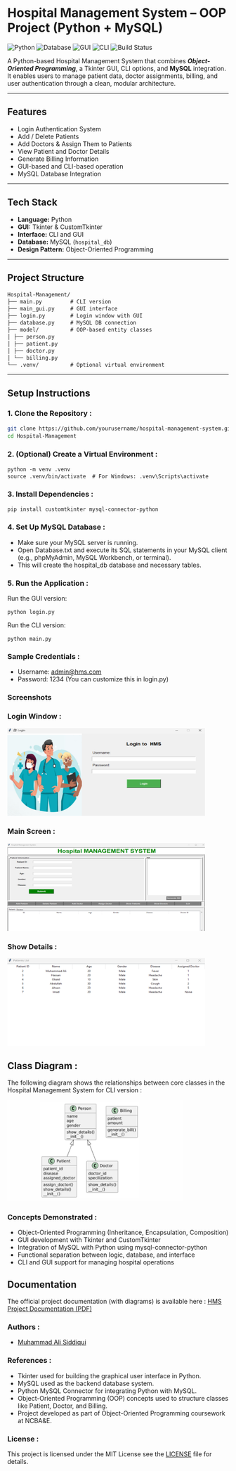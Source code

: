 # Hospital Management System – OOP Project (Python + MySQL)

![Python](https://img.shields.io/badge/Python-3.9+-blue?logo=python)
![Database](https://img.shields.io/badge/Database-MySQL-lightgrey)
![GUI](https://img.shields.io/badge/GUI-Tkinter-brightgreen)
![CLI](https://img.shields.io/badge/Interface-CLI-blueviolet)
![Build Status](https://github.com/alibro005/Hospital-Management-System/actions/workflows/python-app.yml/badge.svg)


A Python-based Hospital Management System that combines ***Object-Oriented Programming***, a Tkinter GUI, CLI options, and **MySQL** integration. It enables users to manage patient data, doctor assignments, billing, and user authentication through a clean, modular architecture.

---

##  Features

- Login Authentication System  
-  Add / Delete Patients  
-  Add Doctors & Assign Them to Patients  
-  View Patient and Doctor Details  
- Generate Billing Information  
-  GUI-based and CLI-based operation  
-  MySQL Database Integration  

---

##  Tech Stack

- **Language:** Python  
- **GUI:** Tkinter & CustomTkinter  
- **Interface:** CLI and GUI  
- **Database:** MySQL (`hospital_db`)  
- **Design Pattern:** Object-Oriented Programming  

---

## Project Structure
```
Hospital-Management/
├── main.py         # CLI version
├── main_gui.py     # GUI interface
├── login.py        # Login window with GUI
├── database.py     # MySQL DB connection
├── model/          # OOP-based entity classes
│ ├── person.py
│ ├── patient.py
│ ├── doctor.py
│ └── billing.py
└── .venv/          # Optional virtual environment
```
---

## Setup Instructions

### 1.  Clone the Repository :

```bash
git clone https://github.com/yourusername/hospital-management-system.git
cd Hospital-Management
```

### 2.  (Optional) Create a Virtual Environment :

```
python -m venv .venv
source .venv/bin/activate  # For Windows: .venv\Scripts\activate
```
### 3.  Install Dependencies :

```
pip install customtkinter mysql-connector-python
```
### 4. Set Up MySQL Database :

- Make sure your MySQL server is running.
- Open Database.txt and execute its SQL statements in your MySQL client (e.g., phpMyAdmin, MySQL Workbench, or terminal).
- This will create the hospital_db database and necessary tables.

### 5.  Run the Application :
Run the GUI version:
```
python login.py
```
Run the CLI version:
```
python main.py
```

###  Sample Credentials :

- Username: admin@hms.com
- Password: 1234
(You can customize this in login.py)

###  Screenshots

###  Login Window :
<img src="images/login_screen.png" alt="Login Window" width="450" height="200"/>

### Main Screen :
<img src="images/main_screen.png" alt="Add Patient" width="450" height="200"/>

### Show Details :
<img src="images/show_screen.png" alt="Add Patient" width="450" height="200"/>



## Class Diagram :
The following diagram shows the relationships between core classes in the Hospital Management System for CLI version :

<img src="images/class_diagram.png" alt="Class Diagram" width="400"/>

### Concepts Demonstrated :

- Object-Oriented Programming (Inheritance, Encapsulation, Composition)
- GUI development with Tkinter and CustomTkinter
- Integration of MySQL with Python using mysql-connector-python
- Functional separation between logic, database, and interface
- CLI and GUI support for managing hospital operations

## Documentation

The official project documentation (with diagrams) is available here : [HMS Project Documentation (PDF)](docs/project_documentation.pdf)

### Authors :

- [Muhammad Ali Siddiqui](www.github.com/alibro005)

### References :

- Tkinter used for building the graphical user interface in Python.
- MySQL used as the backend database system.
- Python MySQL Connector for integrating Python with MySQL.
- Object-Oriented Programming (OOP) concepts used to structure classes like Patient, Doctor, and Billing.
- Project developed as part of Object-Oriented Programming coursework at NCBA&E.

###  License :

This project is licensed under the MIT License see the [LICENSE](LICENSE) file for details.



